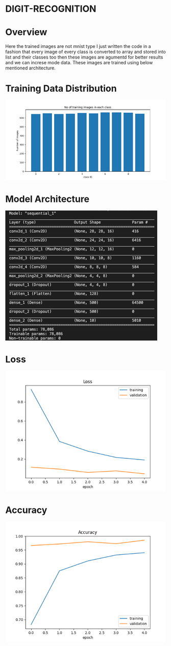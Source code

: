 # DIGIT-RECOGNITION
# Overview
Here the trained images are not mnist type
I just written the code in a fashion that every image of every class is converted to array and stored into list and their classes too
then these images are agumentd for better results and we can increse mode data.
These images are trained using below mentioned architecture.

# Training Data Distribution 
![](training_data.png)
# Model Architecture
![](model.png)
# Loss
![](loss.png)
# Accuracy
![](acc.png)
